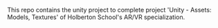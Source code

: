 This repo contains the unity project to complete project 'Unity - Assets: Models, Textures' of Holberton School's AR/VR specialization.